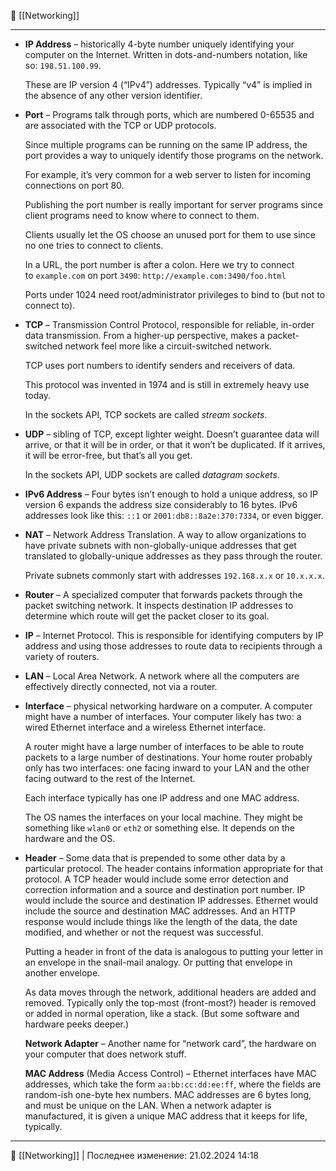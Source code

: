 🔗 [[Networking]]

----
- **IP Address** – historically 4-byte number uniquely identifying your computer on the Internet. Written in dots-and-numbers notation, like so: `198.51.100.99`.
    
    These are IP version 4 (“IPv4”) addresses. Typically “v4” is implied in the absence of any other version identifier.
    
- **Port** – Programs talk through ports, which are numbered 0-65535 and are associated with the TCP or UDP protocols.
    
    Since multiple programs can be running on the same IP address, the port provides a way to uniquely identify those programs on the network.
    
    For example, it’s very common for a web server to listen for incoming connections on port 80.
    
    Publishing the port number is really important for server programs since client programs need to know where to connect to them.
    
    Clients usually let the OS choose an unused port for them to use since no one tries to connect to clients.
    
    In a URL, the port number is after a colon. Here we try to connect to `example.com` on port `3490`: `http://example.com:3490/foo.html`
    
    Ports under 1024 need root/administrator privileges to bind to (but not to connect to).
    
- **TCP** – Transmission Control Protocol, responsible for reliable, in-order data transmission. From a higher-up perspective, makes a packet-switched network feel more like a circuit-switched network.
    
    TCP uses port numbers to identify senders and receivers of data.
    
    This protocol was invented in 1974 and is still in extremely heavy use today.
    
    In the sockets API, TCP sockets are called _stream sockets_.
    
- **UDP** – sibling of TCP, except lighter weight. Doesn’t guarantee data will arrive, or that it will be in order, or that it won’t be duplicated. If it arrives, it will be error-free, but that’s all you get.
    
    In the sockets API, UDP sockets are called _datagram sockets_.
    
- **IPv6 Address** – Four bytes isn’t enough to hold a unique address, so IP version 6 expands the address size considerably to 16 bytes. IPv6 addresses look like this: `::1` or `2001:db8::8a2e:370:7334`, or even bigger.
    
- **NAT** – Network Address Translation. A way to allow organizations to have private subnets with non-globally-unique addresses that get translated to globally-unique addresses as they pass through the router.
    
    Private subnets commonly start with addresses `192.168.x.x` or `10.x.x.x`.
    
- **Router** – A specialized computer that forwards packets through the packet switching network. It inspects destination IP addresses to determine which route will get the packet closer to its goal.
    
- **IP** – Internet Protocol. This is responsible for identifying computers by IP address and using those addresses to route data to recipients through a variety of routers.
    
- **LAN** – Local Area Network. A network where all the computers are effectively directly connected, not via a router.
    
- **Interface** – physical networking hardware on a computer. A computer might have a number of interfaces. Your computer likely has two: a wired Ethernet interface and a wireless Ethernet interface.
    
    A router might have a large number of interfaces to be able to route packets to a large number of destinations. Your home router probably only has two interfaces: one facing inward to your LAN and the other facing outward to the rest of the Internet.
    
    Each interface typically has one IP address and one MAC address.
    
    The OS names the interfaces on your local machine. They might be something like `wlan0` or `eth2` or something else. It depends on the hardware and the OS.
    
- **Header** – Some data that is prepended to some other data by a particular protocol. The header contains information appropriate for that protocol. A TCP header would include some error detection and correction information and a source and destination port number. IP would include the source and destination IP addresses. Ethernet would include the source and destination MAC addresses. And an HTTP response would include things like the length of the data, the date modified, and whether or not the request was successful.
    
    Putting a header in front of the data is analogous to putting your letter in an envelope in the snail-mail analogy. Or putting that envelope in another envelope.
    
    As data moves through the network, additional headers are added and removed. Typically only the top-most (front-most?) header is removed or added in normal operation, like a stack. (But some software and hardware peeks deeper.)
    
    **Network Adapter** – Another name for “network card”, the hardware on your computer that does network stuff.
    
    **MAC Address** (Media Access Control) – Ethernet interfaces have MAC addresses, which take the form `aa:bb:cc:dd:ee:ff`, where the fields are random-ish one-byte hex numbers. MAC addresses are 6 bytes long, and must be unique on the LAN. When a network adapter is manufactured, it is given a unique MAC address that it keeps for life, typically.

----
📂 [[Networking]] | Последнее изменение: 21.02.2024 14:18
